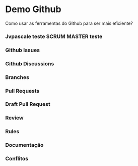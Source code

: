 # Demo Github

Como usar as ferramentas do Github para ser mais eficiente?
### Jvpascale teste SCRUM MASTER teste
### Github Issues

### Github Discussions

### Branches

### Pull Requests

### Draft Pull Request

### Review

### Rules

### Documentação

### Conflitos
